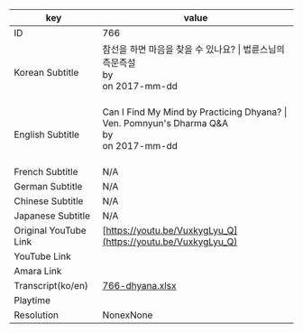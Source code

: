 |  key  |  value  |
|-------|---------|
| ID            | 766 |
| Korean Subtitle | 참선을 하면 마음을 찾을 수 있나요? \| 법륜스님의 즉문즉설<br>by <br>on 2017-mm-dd<br><br>|
| English Subtitle | Can I Find My Mind by Practicing Dhyana? \| Ven. Pomnyun's Dharma Q&A<br>by <br>on 2017-mm-dd<br><br>|
| French Subtitle | N/A |
| German Subtitle | N/A |
| Chinese Subtitle | N/A |
| Japanese Subtitle | N/A |
| Original YouTube Link  | [https://youtu.be/VuxkygLyu_Q](https://youtu.be/VuxkygLyu_Q) |
| YouTube Link  |  |
| Amara Link    |  |
| Transcript(ko/en) | [766-dhyana.xlsx](https://github.com/jungtosociety/dharma-qna/raw/master/sub/766/766-dhyana.xlsx) |
| Playtime |  |
| Resolution | NonexNone|

